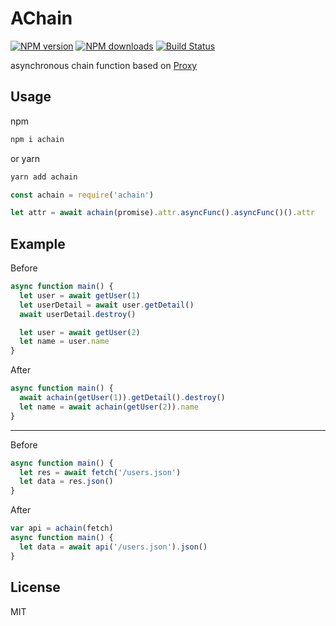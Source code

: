 # AChain

[![NPM version](https://img.shields.io/npm/v/achain.svg?style=flat-square)](https://npmjs.com/package/achain)
[![NPM downloads](https://img.shields.io/npm/dm/achain.svg?style=flat-square)](https://npmjs.com/package/achain)
[![Build Status](https://img.shields.io/circleci/project/github/weirongxu/achain.svg?style=flat-square)](https://circleci.com/gh/weirongxu/achain)

asynchronous chain function based on [Proxy](https://developer.mozilla.org/en-US/docs/Web/JavaScript/Reference/Global_Objects/Proxy)

## Usage
npm
```sh
npm i achain
```

or yarn

```sh
yarn add achain
```

```javascript
const achain = require('achain')

let attr = await achain(promise).attr.asyncFunc().asyncFunc()().attr
```

## Example
Before
```javascript
async function main() {
  let user = await getUser(1)
  let userDetail = await user.getDetail()
  await userDetail.destroy()

  let user = await getUser(2)
  let name = user.name
}
```

After
```javascript
async function main() {
  await achain(getUser(1)).getDetail().destroy()
  let name = await achain(getUser(2)).name
}
```
---

Before
```javascript
async function main() {
  let res = await fetch('/users.json')
  let data = res.json()
}
```

After
```javascript
var api = achain(fetch)
async function main() {
  let data = await api('/users.json').json()
}
```

## License

MIT
